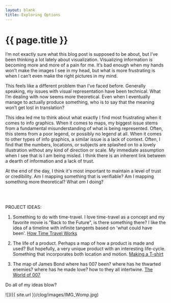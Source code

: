```yaml
---
layout: blank
title: Exploring Options
---
```


{{ page.title }}
================

<p class="meta">

I’m not exactly sure what this blog post is supposed to be about, but I’ve been thinking a lot lately about visualization. Visualizing information is becoming more and more of a pain for me. It’s bad enough when my hands won’t make the images I see in my head, but what is more frustrating is when I can’t even make the right pictures in my mind. 

This feels like a different problem than I’ve faced before. Generally speaking, my issues with visual representation have been technical. What I’m dealing with now seems more theoretical. Even when I eventually manage to actually produce something, who is to say that the meaning won’t get lost in translation?

This idea led me to think about what exactly I find most frustrating when it comes to info graphics.  When it comes to maps, my biggest issue stems from a fundamental misunderstanding of what is being represented. Often, this stems from a poor legend, or possibly no legend at all. When it comes to other types of info graphics, a similar issue is a lack of context. Often, I find that the numbers, locations, or subjects are splashed on to a lovely illustration without any kind of direction or scale. My immediate assumption when I see that is I am being misled. I think there is an inherent link between a dearth of information and a lack of trust. 

At the end of the day, I think it's most important to maintain a level of trust or credibility. Am I mapping something that is verifiable? Am I mapping something more theoretical? What *am* I doing?

<br>
<br>

PROJECT IDEAS:

1) Something to do with time-travel. 
	I love time-travel as a concept and my favorite movie is "Back to the Future", is there something there? I like the idea of a timeline with infinite tangents based on 'what could have been'.
	[How Time Travel Works](http://science.howstuffworks.com/science-vs-myth/everyday-myths/time-travel.htm)

2) The life of a product.
	Perhaps a map of how a product is made and used? But hopefully, a very unique product with an interesting life-cycle. Something that incorporates both location and motion.
	[Making a T-shirt](http://apps.npr.org/tshirt/#/title)

3) The map of James Bond
	where has 007 been? where has he thwarted enemies? where has he made love? how to they all intertwine. 
	[The World of 007](http://www.007.com/)


Do all of my ideas blow?


![]({{ site.url }}/clog/images/IMG_Womp.jpg)

